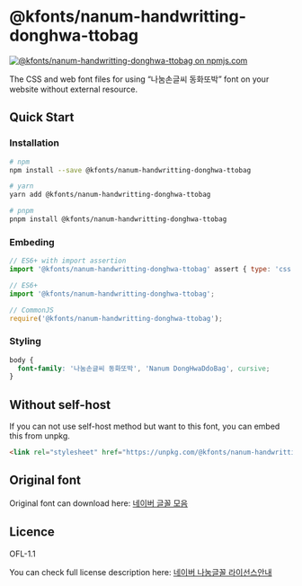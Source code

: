# @kfonts/nanum-handwritting-donghwa-ttobag

[![@kfonts/nanum-handwritting-donghwa-ttobag on npmjs.com](https://img.shields.io/npm/v/%40kfonts%2Fnanum-handwritting-donghwa-ttobag)](https://www.npmjs.com/package/@kfonts/nanum-handwritting-donghwa-ttobag)

The CSS and web font files for using &OpenCurlyDoubleQuote;나눔손글씨 동화또박&CloseCurlyDoubleQuote; font on your website without external resource.

## Quick Start

### Installation

```sh
# npm
npm install --save @kfonts/nanum-handwritting-donghwa-ttobag

# yarn
yarn add @kfonts/nanum-handwritting-donghwa-ttobag

# pnpm
pnpm install @kfonts/nanum-handwritting-donghwa-ttobag
```

### Embeding

```js
// ES6+ with import assertion
import '@kfonts/nanum-handwritting-donghwa-ttobag' assert { type: 'css' };

// ES6+
import '@kfonts/nanum-handwritting-donghwa-ttobag';

// CommonJS
require('@kfonts/nanum-handwritting-donghwa-ttobag');
```

### Styling

```css
body {
  font-family: '나눔손글씨 동화또박', 'Nanum DongHwaDdoBag', cursive;
}
```

## Without self-host

If you can not use self-host method but want to this font, you can embed this from unpkg.

```html
<link rel="stylesheet" href="https://unpkg.com/@kfonts/nanum-handwritting-donghwa-ttobag/index.css" />
```

## Original font

Original font can download here: [네이버 글꼴 모음](https://hangeul.naver.com/font)

## Licence

OFL-1.1

You can check full license description here: [네이버 나눔글꼴 라이선스안내](https://help.naver.com/service/30016/contents/18088?osType=PC&lang=ko)
